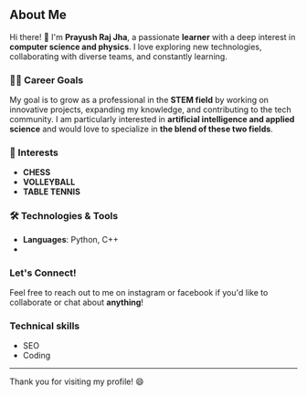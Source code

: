## About Me

Hi there! 👋 I'm **Prayush Raj Jha**, a passionate **learner** with a deep interest in **computer science and physics**. I love exploring new technologies, collaborating with diverse teams, and constantly learning. 

### 👨‍💻 Career Goals
My goal is to grow as a professional in the **STEM field** by working on innovative projects, expanding my knowledge, and contributing to the tech community. I am particularly interested in **artificial intelligence and applied science** and would love to specialize in **the blend of these two fields**.

### 🌱 Interests
- **CHESS**
- **VOLLEYBALL**
- **TABLE TENNIS**

### 🛠️ Technologies & Tools
- **Languages**: Python, C++
- 
### Let's Connect!
Feel free to reach out to me on instagram or facebook if you'd like to collaborate or chat about **anything**!

### Technical skills
- SEO
- Coding

---

Thank you for visiting my profile! 😄
